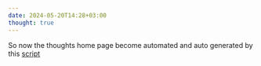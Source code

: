 ```yaml
---
date: 2024-05-20T14:28+03:00
thought: true
---
```


So now the thoughts home page become automated and auto generated by this
[script](https://github.com/22mahmoud/maw.sh/blob/master/bin/thoughts_index)


